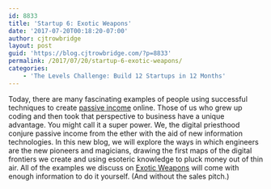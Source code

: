 ```yaml
---
id: 8833
title: 'Startup 6: Exotic Weapons'
date: '2017-07-20T00:18:20-07:00'
author: cjtrowbridge
layout: post
guid: 'https://blog.cjtrowbridge.com/?p=8833'
permalink: /2017/07/20/startup-6-exotic-weapons/
categories:
    - 'The Levels Challenge: Build 12 Startups in 12 Months'
---
```


Today, there are many fascinating examples of people using successful techniques to create [passive income](https://exoticweapons.io/bootstrapping-passive-income/) online. Those of us who grew up coding and then took that perspective to business have a unique advantage. You might call it a super power. We, the digital priesthood conjure passive income from the ether with the aid of new information technologies. In this new blog, we will explore the ways in which engineers are the new pioneers and magicians, drawing the first maps of the digital frontiers we create and using esoteric knowledge to pluck money out of thin air. All of the examples we discuss on [Exotic Weapons](https://exoticweapons.io) will come with enough information to do it yourself. (And without the sales pitch.)
